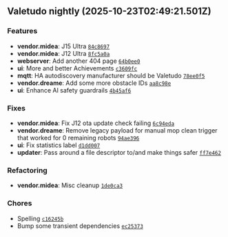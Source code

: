## Valetudo nightly (2025-10-23T02:49:21.501Z)

### Features

- **vendor.midea**: J15 Ultra [`84c8697`](https://github.com/Hypfer/Valetudo/commit/84c8697432fb142df954f1d2225a064b741e4df7)
- **vendor.midea**: J12 Ultra [`8fc5a0a`](https://github.com/Hypfer/Valetudo/commit/8fc5a0ab297ee27fbf925816751044d8bfb0c42a)
- **webserver**: Add another 404 page [`64b0ee0`](https://github.com/Hypfer/Valetudo/commit/64b0ee01fe86c2cb9ae7b2a4682af51e9d49c422)
- **ui**: More and better Achievements [`c3609fc`](https://github.com/Hypfer/Valetudo/commit/c3609fc19914330a04c710a4973f8d79fc034f15)
- **mqtt**: HA autodiscovery manufacturer should be Valetudo [`78ee0f5`](https://github.com/Hypfer/Valetudo/commit/78ee0f513c862fab38e94a84bcc95c798079c04d)
- **vendor.dreame**: Add some more obstacle IDs [`aa8c98e`](https://github.com/Hypfer/Valetudo/commit/aa8c98e5f35338f96134644e308836cd7459757e)
- **ui**: Enhance AI safety guardrails [`4b45af6`](https://github.com/Hypfer/Valetudo/commit/4b45af6bd3a5beedeff9a63bb50adc16e11e0cdb)

### Fixes

- **vendor.midea**: Fix J12 ota update check failing [`6c94eda`](https://github.com/Hypfer/Valetudo/commit/6c94eda6ffc701bf033acd8e50cd057824f88e14)
- **vendor.dreame**: Remove legacy payload for manual mop clean trigger that worked for 0 remaining robots [`94ae396`](https://github.com/Hypfer/Valetudo/commit/94ae396d850cef30667e4e92d5a5d01ff7ad72a2)
- **ui**: Fix statistics label [`d1dd007`](https://github.com/Hypfer/Valetudo/commit/d1dd007ab0671aaf38c3896d32ba4e438001813b)
- **updater**: Pass around a file descriptor to/and make things safer [`ff7e462`](https://github.com/Hypfer/Valetudo/commit/ff7e462c4d228f4db942de2d0ab1d7889c0a6c22)

### Refactoring

- **vendor.midea**: Misc cleanup [`1de0ca3`](https://github.com/Hypfer/Valetudo/commit/1de0ca3186d7bbee45143b5869a4b59716721a9c)

### Chores

- Spelling [`c16245b`](https://github.com/Hypfer/Valetudo/commit/c16245bd51cbacd130be7be9638c452ddbfa7dfe)
- Bump some transient dependencies [`ec25373`](https://github.com/Hypfer/Valetudo/commit/ec2537319561e372c85fc24ba22fe7bbc17ed96e)

